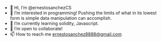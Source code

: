 - 👋 Hi, I’m @ernestosanchezCS
- 👀 I’m interested in programming! Pushing the limits of what in its lowest form is simple data manipulation can accomplish. 
- 🌱 I’m currently learning solidity, Javascript.
- 💞️ I’m open to collaborate!
- 📫 How to reach me ernestosanchez8888@gmail.com

<!---
ernestosanchezCS/ernestosanchezCS is a ✨ special ✨ repository because its `README.md` (this file) appears on your GitHub profile.
You can click the Preview link to take a look at your changes.
--->
